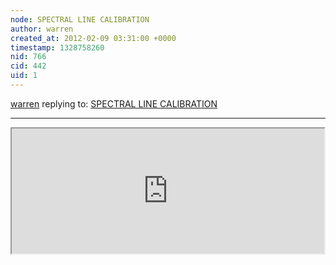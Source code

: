 ```yaml
---
node: SPECTRAL LINE CALIBRATION
author: warren
created_at: 2012-02-09 03:31:00 +0000
timestamp: 1328758260
nid: 766
cid: 442
uid: 1
---
```




[warren](../profile/warren) replying to: [SPECTRAL LINE CALIBRATION](../notes/xiphmont/2-8-2012/spectral-line-calibration)

----
<iframe width='500px' height='200px' border='0' src='https://spectralworkbench.org/sets/embed/2'></iframe>